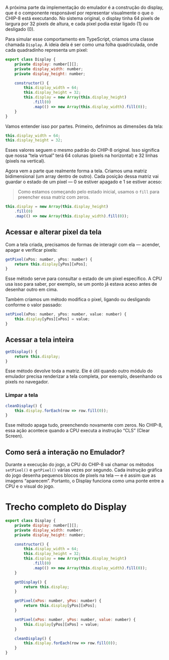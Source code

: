 A próxima parte da implementação do emulador é a construção do display, que é o componente responsável por representar visualmente o que o CHIP-8 está executando.
No sistema original, o display tinha 64 pixels de largura por 32 pixels de altura, e cada pixel podia estar ligado (1) ou desligado (0).

Para simular esse comportamento em TypeScript, criamos uma classe chamada `Display`.
A ideia dela é ser como uma folha quadriculada, onde cada quadradinho representa um pixel:


```js
export class Display {
    private display: number[][];
    private display_width: number;
    private display_height: number;

    constructor() {
        this.display_width = 64;
        this.display_height = 32;
        this.display = new Array(this.display_height)
            .fill(0)
            .map(() => new Array(this.display_width).fill(0));
    }
}

```
Vamos entender isso por partes. Primeiro, definimos as dimensões da tela:

```js
this.display_width = 64;
this.display_height = 32;
```
Esses valores seguem o mesmo padrão do CHIP-8 original.
Isso significa que nossa “tela virtual” terá 64 colunas (pixels na horizontal) e 32 linhas (pixels na vertical).

Agora vem a parte que realmente forma a tela. Criamos uma matriz bidimensional (um array dentro de outro).
Cada posição dessa matriz vai guardar o estado de um pixel — 0 se estiver apagado e 1 se estiver aceso:

> Como estamos começando pelo estado inicial, usamos o `fill` para preencher essa matriz com zeros.

```js
this.display = new Array(this.display_height)
    .fill(0)
    .map(() => new Array(this.display_width).fill(0));

```
## Acessar e alterar pixel da tela
Com a tela criada, precisamos de formas de interagir com ela — acender, apagar e verificar pixels:

```js
getPixel(xPos: number, yPos: number) {
    return this.display[yPos][xPos];
}
```
Esse método serve para consultar o estado de um pixel específico.
A CPU usa isso para saber, por exemplo, se um ponto já estava aceso antes de desenhar outro em cima.

Também criamos um método modifica o pixel, ligando ou desligando conforme o valor passado:
```js
setPixel(xPos: number, yPos: number, value: number) {
    this.display[yPos][xPos] = value;
}
```

## Acessar a tela inteira
```js
getDisplay() {
    return this.display;
}
```
Esse método devolve toda a matriz.
Ele é útil quando outro módulo do emulador precisa renderizar a tela completa, por exemplo, desenhando os pixels no navegador.
### Limpar a tela
```js
cleanDisplay() {
    this.display.forEach(row => row.fill(0));
}
```
Esse método apaga tudo, preenchendo novamente com zeros.
No CHIP-8, essa ação acontece quando a CPU executa a instrução “CLS” (Clear Screen).

## Como será a interação no Emulador?

Durante a execução do jogo, a CPU do CHIP-8 vai chamar os métodos `setPixel()` e `getPixel()` várias vezes por segundo.
Cada instrução gráfica do jogo desenha pequenos blocos de pixels na tela — e é assim que as imagens “aparecem”. Portanto, o Display funciona como uma ponte entre a CPU e o visual do jogo.

# Trecho completo do Display
```js
export class Display {
    private display: number[][];
    private display_width: number;
    private display_height: number;

    constructor() {
        this.display_width = 64;
        this.display_height = 32;
        this.display = new Array(this.display_height)
            .fill(0)
            .map(() => new Array(this.display_width).fill(0));
    }

    getDisplay() {
        return this.display;
    }

    getPixel(xPos: number, yPos: number) {
        return this.display[yPos][xPos];
    }

    setPixel(xPos: number, yPos: number, value: number) {
        this.display[yPos][xPos] = value;
    }

    cleanDisplay() {
        this.display.forEach(row => row.fill(0));
    }
}
```









